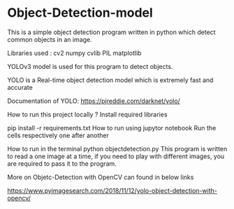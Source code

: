 # Object-Detection-model
This is a simple object detection program written in python which detect common objects in an image.

Libraries used : cv2 numpy cvlib PIL matplotlib

YOLOv3 model is used for this program to detect objects.

YOLO is a Real-time object detection model which is extremely fast and accurate

Documentation of YOLO: https://pjreddie.com/darknet/yolo/

How to run this project locally ?
Install required libraries

pip install -r requirements.txt
How to run using jupytor notebook
Run the cells respectively one after another

How to run in the terminal
python objectdetection.py
This program is written to read a one image at a time, if you need to play with different images, you are required to pass it to the program.

More on Objetc-Detection with OpenCV can found in below links

https://www.pyimagesearch.com/2018/11/12/yolo-object-detection-with-opencv/

